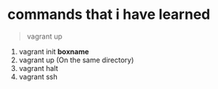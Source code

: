 # commands that i have learned
> vagrant up

1. vagrant  init **boxname**
2. vagrant up (On the same directory)
3. vagrant halt 
4. vagrant ssh


